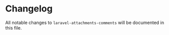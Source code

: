 # Changelog

All notable changes to `laravel-attachments-comments` will be documented in this file.
